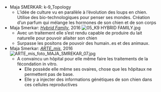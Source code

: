 - Maja SMERKAR: k-9\_Topology
	- L’idée de culture vu en parallèle à l’évolution des loups en chien. Utilise des bio-technologiques pour penser ses mondes. Création d’un parfum qui mélange les hormones de son chien et de son corps
- Maja Smerkar: [*Hybrid Family*](https://www.majasmrekar.org/k-9topology-hybrid-family), 2016 ![05_K9 HYBRID FAMILY.jpg](https://images.squarespace-cdn.com/content/v1/5c326f997c9327edb6347bf8/1575462652975-JFGNKPEKR5PVSYL7N6KQ/05_K9+HYBRID+FAMILY.jpg?format=300w)
	- Avec un traitement elle s’est rendu capable de produire du lait naturelle pour pouvoir allaiter son chien
	- Surpasse les positons de pouvoir des humain..es et des animaux.
- Maja Smerkar: [*ARTE_mis*](https://www.majasmrekar.org/k-9-topology-artemis), 2016 ![ARTE_mis_foto_MAJA_SMREKAR_07.jpg](https://images.squarespace-cdn.com/content/v1/5c326f997c9327edb6347bf8/1575144168171-GCWGWR81EBSWWF76Q3GG/ARTE_mis_foto_MAJA_SMREKAR_07.jpg)
	- A convaincu un hôpital pour elle même faire les traitements de la fécondation in vitro.
		- Elle possède elle même ses ovaires, chose que les hôpitaux ne permettent pas de base.
		- Elle y a injecter des informations génétiques de son chien dans ces cellules reproductives